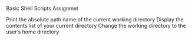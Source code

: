 Basic Shell Scripts Assignmet
 
Print the absolute path name of the current working directory
Display the contents list of your current directory
Change the working directory to the user’s home directory
